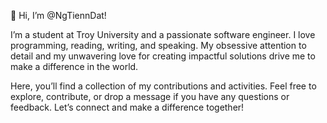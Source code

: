 👋 Hi, I’m @NgTiennDat!

I’m a student at Troy University and a passionate software engineer. I love programming, reading, writing, and speaking. My obsessive attention to detail and my unwavering love for creating impactful solutions drive me to make a difference in the world.

Here, you’ll find a collection of my contributions and activities. Feel free to explore, contribute, or drop a message if you have any questions or feedback. Let’s connect and make a difference together!
<!---
NgTiennDat/NgTiennDat is a ✨ special ✨ repository because its `README.md` (this file) appears on your GitHub profile.
You can click the Preview link to take a look at your changes.
--->
